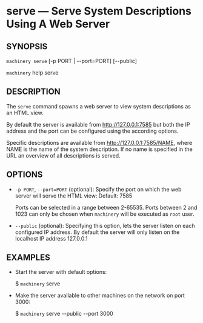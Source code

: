 
# serve — Serve System Descriptions Using A Web Server

## SYNOPSIS

`machinery serve` [-p PORT | --port=PORT] [--public]

`machinery` help serve


## DESCRIPTION

The `serve` command spawns a web server to view system descriptions as an HTML
view.

By default the server is available from http://127.0.0.1:7585 but both the
IP address and the port can be configured using the according options.

Specific descriptions are available from http://127.0.0.1:7585/NAME, where NAME
is the name of the system description. If no name is specified in the URL an
overview of all descriptions is served.


## OPTIONS

  * `-p PORT`, `--port=PORT` (optional):
    Specify the port on which the web server will serve the HTML view: Default: 7585

    Ports can be selected in a range between 2-65535. Ports between 2 and 1023 can only be
    chosen when `machinery` will be executed as `root` user.

  * `--public` (optional):
    Specifying this option, lets the server listen on each configured IP address. By default
    the server will only listen on the localhost IP address 127.0.0.1


## EXAMPLES

  * Start the server with default options:

    $ `machinery` serve

  * Make the server available to other machines on the network on port 3000:

    $ `machinery` serve --public --port 3000
